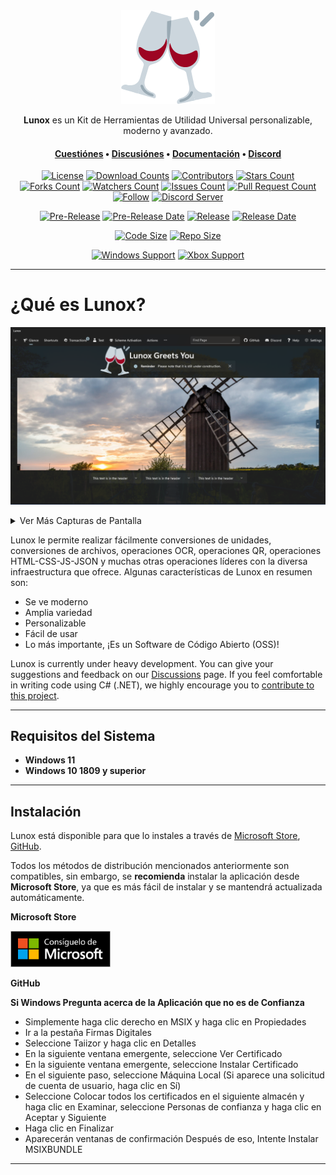<div align="center">
  <img height=150 src=".images/Logo.png" />
</div>

<p align="center">
  <span><b>Lunox</b> es un Kit de Herramientas de Utilidad Universal personalizable, moderno y avanzado.</span>
</p>

<h4 align="center">
  <span><a href="https://github.com/Soferity/Lunox/issues">Cuestiónes</a></span>
  •
  <span><a href="https://github.com/Soferity/Lunox/discussions">Discusiónes</a></span>
  •
  <span><a href="https://github.com/Soferity/Lunox/wiki">Documentación</a></span>
  •
  <span><a href="https://discord.gg/nxG977byXb">Discord</a></span>
</h4>

<div align="center">

  [![License](https://img.shields.io/github/license/Soferity/Lunox.svg?style=for-the-badge)](https://github.com/Soferity/Lunox/blob/develop/LICENSE)
  [![Download Counts](https://img.shields.io/github/downloads/Soferity/Lunox/total.svg?style=for-the-badge)](https://github.com/Soferity/Lunox/releases)
  [![Contributors](https://img.shields.io/github/contributors/Soferity/Lunox?style=for-the-badge)](https://github.com/Soferity/Lunox/graphs/contributors)
  [![Stars Count](https://img.shields.io/github/stars/Soferity/Lunox.svg?style=for-the-badge)](https://github.com/Soferity/Lunox/stargazers)
  [![Forks Count](https://img.shields.io/github/forks/Soferity/Lunox.svg?style=for-the-badge)](https://github.com/Soferity/Lunox/network/members)
  [![Watchers Count](https://img.shields.io/github/watchers/Soferity/Lunox.svg?style=for-the-badge)](https://github.com/Soferity/Lunox/watchers)
  [![Issues Count](https://img.shields.io/github/issues/Soferity/Lunox.svg?style=for-the-badge)](https://github.com/Soferity/Lunox/issues)
  [![Pull Request Count](https://img.shields.io/github/issues-pr/Soferity/Lunox.svg?style=for-the-badge)](https://github.com/Soferity/Lunox/pulls)
  [![Follow](https://img.shields.io/github/followers/Taiizor.svg?style=for-the-badge&label=Follow)](https://github.com/Taiizor)
  [![Discord Server](https://img.shields.io/discord/932386235538878534?label=Discord&style=for-the-badge)](https://discord.gg/nxG977byXb)

  [![Pre-Release](https://img.shields.io/github/v/release/Soferity/Lunox?include_prereleases&label=Pre-Release&style=for-the-badge)](https://github.com/Soferity/Lunox/releases/latest)
  [![Pre-Release Date](https://img.shields.io/github/release-date-pre/Soferity/Lunox?label=Pre-Release%20Date&style=for-the-badge)](https://github.com/Soferity/Lunox/releases/latest)
  [![Release](https://img.shields.io/github/v/release/Soferity/Lunox?style=for-the-badge)](https://github.com/Soferity/Lunox/releases/latest)
  [![Release Date](https://img.shields.io/github/release-date/Soferity/Lunox?style=for-the-badge)](https://github.com/Soferity/Lunox/releases/latest)

  [![Code Size](https://img.shields.io/github/languages/code-size/Taiizor/ReaLTaiizor?style=for-the-badge)](https://github.com/Soferity/Lunox/archive/refs/heads/develop.zip)
  [![Repo Size](https://img.shields.io/github/repo-size/Soferity/Lunox?style=for-the-badge)](https://github.com/Soferity/Lunox/archive/refs/heads/develop.zip)

  [![Windows Support](https://img.shields.io/badge/Windows-0078D6?style=for-the-badge&logo=windows&logoColor=white)](https://www.microsoft.com/store/apps/9PC06S6LW868)
  [![Xbox Support](https://img.shields.io/badge/Xbox-107C10?style=for-the-badge&logo=xbox&logoColor=white)](https://www.microsoft.com/store/apps/9PC06S6LW868)

  <!--
  [![Ubuntu Support](https://img.shields.io/badge/Ubuntu-E95420?style=for-the-badge&logo=ubuntu&logoColor=white)](https://github.com/Soferity/Lunox/releases)
  [![Arch Linux Support](https://img.shields.io/badge/Arch_Linux-1793D1?style=for-the-badge&logo=arch-linux&logoColor=white)](https://github.com/Soferity/Lunox/releases)
  [![MacOS Support](https://img.shields.io/badge/MACOS-adb8c5?style=for-the-badge&logo=macos&logoColor=white)](https://github.com/Soferity/Lunox/releases)
  -->

</div>

---

# ¿Qué es Lunox?

![Demo](.screenshots/Lunox.ES.png)

<details>

  <summary>Ver Más Capturas de Pantalla</summary>

  ![Settings](.screenshots/Settings.ES.png)
  ![404](.screenshots/404.ES.png)

</details>

Lunox le permite realizar fácilmente conversiones de unidades, conversiones de archivos, operaciones OCR, operaciones QR, operaciones HTML-CSS-JS-JSON y muchas otras operaciones líderes con la diversa infraestructura que ofrece. Algunas características de Lunox en resumen son:

-   Se ve moderno
-   Amplia variedad
-   Personalizable
-   Fácil de usar
-   Lo más importante, ¡Es un Software de Código Abierto (OSS)!

Lunox is currently under heavy development. You can give your suggestions and feedback on our [Discussions](https://github.com/Soferity/Lunox/discussions) page. If you feel comfortable in writing code using C# (.NET), we highly encourage you to [contribute to this project](https://github.com/Soferity/Lunox/graphs/contributors).

---

## Requisitos del Sistema

- **Windows 11**
- **Windows 10 1809 y superior**

---

## Instalación

Lunox está disponible para que lo instales a través de [Microsoft Store](https://www.microsoft.com/store/apps/9PC06S6LW868), [GitHub](https://github.com/Soferity/Lunox/releases/latest).

Todos los métodos de distribución mencionados anteriormente son compatibles, sin embargo, se **recomienda** instalar la aplicación desde **Microsoft Store**, ya que es más fácil de instalar y se mantendrá actualizada automáticamente.

**Microsoft Store**

<a href='https://www.microsoft.com/store/apps/9PC06S6LW868'>
  <img src='.images/Badges/Spanish_get it from MS_864X312.png' alt='Microsoft Store' width='160'/>
</a>

<p></p>

**GitHub**

**Si Windows Pregunta acerca de la Aplicación que no es de Confianza**

* Simplemente haga clic derecho en MSIX y haga clic en Propiedades
* Ir a la pestaña Firmas Digitales
* Seleccione Taiizor y haga clic en Detalles
* En la siguiente ventana emergente, seleccione Ver Certificado
* En la siguiente ventana emergente, seleccione Instalar Certificado
* En el siguiente paso, seleccione Máquina Local (Si aparece una solicitud de cuenta de usuario, haga clic en Sí)
* Seleccione Colocar todos los certificados en el siguiente almacén y haga clic en Examinar, seleccione Personas de confianza y haga clic en Aceptar y Siguiente
* Haga clic en Finalizar
* Aparecerán ventanas de confirmación Después de eso, Intente Instalar MSIXBUNDLE

---